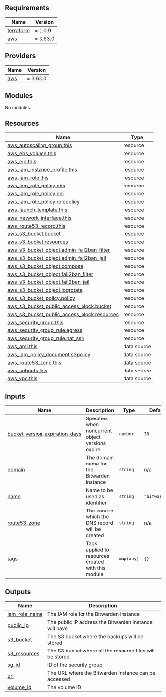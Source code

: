 <!-- BEGINNING OF PRE-COMMIT-TERRAFORM DOCS HOOK -->
## Requirements

| Name | Version |
|------|---------|
| <a name="requirement_terraform"></a> [terraform](#requirement\_terraform) | = 1.0.9 |
| <a name="requirement_aws"></a> [aws](#requirement\_aws) | = 3.63.0 |

## Providers

| Name | Version |
|------|---------|
| <a name="provider_aws"></a> [aws](#provider\_aws) | = 3.63.0 |

## Modules

No modules.

## Resources

| Name | Type |
|------|------|
| [aws_autoscaling_group.this](https://registry.terraform.io/providers/hashicorp/aws/3.63.0/docs/resources/autoscaling_group) | resource |
| [aws_ebs_volume.this](https://registry.terraform.io/providers/hashicorp/aws/3.63.0/docs/resources/ebs_volume) | resource |
| [aws_eip.this](https://registry.terraform.io/providers/hashicorp/aws/3.63.0/docs/resources/eip) | resource |
| [aws_iam_instance_profile.this](https://registry.terraform.io/providers/hashicorp/aws/3.63.0/docs/resources/iam_instance_profile) | resource |
| [aws_iam_role.this](https://registry.terraform.io/providers/hashicorp/aws/3.63.0/docs/resources/iam_role) | resource |
| [aws_iam_role_policy.ebs](https://registry.terraform.io/providers/hashicorp/aws/3.63.0/docs/resources/iam_role_policy) | resource |
| [aws_iam_role_policy.eni](https://registry.terraform.io/providers/hashicorp/aws/3.63.0/docs/resources/iam_role_policy) | resource |
| [aws_iam_role_policy.rolepolicy](https://registry.terraform.io/providers/hashicorp/aws/3.63.0/docs/resources/iam_role_policy) | resource |
| [aws_launch_template.this](https://registry.terraform.io/providers/hashicorp/aws/3.63.0/docs/resources/launch_template) | resource |
| [aws_network_interface.this](https://registry.terraform.io/providers/hashicorp/aws/3.63.0/docs/resources/network_interface) | resource |
| [aws_route53_record.this](https://registry.terraform.io/providers/hashicorp/aws/3.63.0/docs/resources/route53_record) | resource |
| [aws_s3_bucket.bucket](https://registry.terraform.io/providers/hashicorp/aws/3.63.0/docs/resources/s3_bucket) | resource |
| [aws_s3_bucket.resources](https://registry.terraform.io/providers/hashicorp/aws/3.63.0/docs/resources/s3_bucket) | resource |
| [aws_s3_bucket_object.admin_fail2ban_filter](https://registry.terraform.io/providers/hashicorp/aws/3.63.0/docs/resources/s3_bucket_object) | resource |
| [aws_s3_bucket_object.admin_fail2ban_jail](https://registry.terraform.io/providers/hashicorp/aws/3.63.0/docs/resources/s3_bucket_object) | resource |
| [aws_s3_bucket_object.compose](https://registry.terraform.io/providers/hashicorp/aws/3.63.0/docs/resources/s3_bucket_object) | resource |
| [aws_s3_bucket_object.fail2ban_filter](https://registry.terraform.io/providers/hashicorp/aws/3.63.0/docs/resources/s3_bucket_object) | resource |
| [aws_s3_bucket_object.fail2ban_jail](https://registry.terraform.io/providers/hashicorp/aws/3.63.0/docs/resources/s3_bucket_object) | resource |
| [aws_s3_bucket_object.logrotate](https://registry.terraform.io/providers/hashicorp/aws/3.63.0/docs/resources/s3_bucket_object) | resource |
| [aws_s3_bucket_policy.policy](https://registry.terraform.io/providers/hashicorp/aws/3.63.0/docs/resources/s3_bucket_policy) | resource |
| [aws_s3_bucket_public_access_block.bucket](https://registry.terraform.io/providers/hashicorp/aws/3.63.0/docs/resources/s3_bucket_public_access_block) | resource |
| [aws_s3_bucket_public_access_block.resources](https://registry.terraform.io/providers/hashicorp/aws/3.63.0/docs/resources/s3_bucket_public_access_block) | resource |
| [aws_security_group.this](https://registry.terraform.io/providers/hashicorp/aws/3.63.0/docs/resources/security_group) | resource |
| [aws_security_group_rule.egress](https://registry.terraform.io/providers/hashicorp/aws/3.63.0/docs/resources/security_group_rule) | resource |
| [aws_security_group_rule.nat_ssh](https://registry.terraform.io/providers/hashicorp/aws/3.63.0/docs/resources/security_group_rule) | resource |
| [aws_ami.this](https://registry.terraform.io/providers/hashicorp/aws/3.63.0/docs/data-sources/ami) | data source |
| [aws_iam_policy_document.s3policy](https://registry.terraform.io/providers/hashicorp/aws/3.63.0/docs/data-sources/iam_policy_document) | data source |
| [aws_route53_zone.this](https://registry.terraform.io/providers/hashicorp/aws/3.63.0/docs/data-sources/route53_zone) | data source |
| [aws_subnets.this](https://registry.terraform.io/providers/hashicorp/aws/3.63.0/docs/data-sources/subnets) | data source |
| [aws_vpc.this](https://registry.terraform.io/providers/hashicorp/aws/3.63.0/docs/data-sources/vpc) | data source |

## Inputs

| Name | Description | Type | Default | Required |
|------|-------------|------|---------|:--------:|
| <a name="input_bucket_version_expiration_days"></a> [bucket\_version\_expiration\_days](#input\_bucket\_version\_expiration\_days) | Specifies when noncurrent object versions expire | `number` | `30` | no |
| <a name="input_domain"></a> [domain](#input\_domain) | The domain name for the Bitwarden instance | `string` | n/a | yes |
| <a name="input_name"></a> [name](#input\_name) | Name to be used  as identifier | `string` | `"bitwarden"` | no |
| <a name="input_route53_zone"></a> [route53\_zone](#input\_route53\_zone) | The zone in which the DNS record will be created | `string` | n/a | yes |
| <a name="input_tags"></a> [tags](#input\_tags) | Tags applied to resources created with this module | `map(any)` | `{}` | no |

## Outputs

| Name | Description |
|------|-------------|
| <a name="output_iam_role_name"></a> [iam\_role\_name](#output\_iam\_role\_name) | The IAM role for the Bitwarden Instance |
| <a name="output_public_ip"></a> [public\_ip](#output\_public\_ip) | The public IP address the Bitwarden instance will have |
| <a name="output_s3_bucket"></a> [s3\_bucket](#output\_s3\_bucket) | The S3 bucket where the backups will be stored |
| <a name="output_s3_resources"></a> [s3\_resources](#output\_s3\_resources) | The S3 bucket where all the resource files will be stored |
| <a name="output_sg_id"></a> [sg\_id](#output\_sg\_id) | ID of the security group |
| <a name="output_url"></a> [url](#output\_url) | The URL where the Bitwarden Instance can be accessed |
| <a name="output_volume_id"></a> [volume\_id](#output\_volume\_id) | The volume ID |
<!-- END OF PRE-COMMIT-TERRAFORM DOCS HOOK -->
